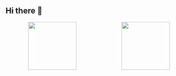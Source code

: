 ## Hi there 👋
<div display="flex" style="display:flex;justify-content:space-around;">
  <img height=130 src="https://github-readme-stats.vercel.app/api?username=vyinie" />
  <img height=130 src="https://github-readme-stats.vercel.app/api/top-langs?username=vyinie&layout=compact&langs_count=8&card_width=320" />
</div>

